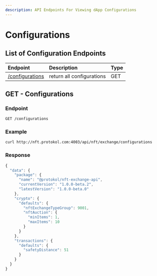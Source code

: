 ```yaml
---
description: API Endpoints For Viewing dApp Configurations
---
```


# Configurations

## List of **Configuration** Endpoints

| Endpoint | Description | Type |
| :--- | :--- | :--- |
| [/configurations](https://docs.protokol.com/nft/nft-exchange-api/configurations#configurations) | return all configurations | GET |

## GET - Configurations

### **Endpoint**

```bash
GET /configurations
```

### Example

```bash
curl http://nft.protokol.com:4003/api/nft/exchange/configurations
```

### Response

```javascript
{
  "data": {
    "package": {
      "name": "@protokol/nft-exchange-api",
      "currentVersion": "1.0.0-beta.2",
      "latestVersion": "1.0.0-beta.0"
    },
    "crypto": {
      "defaults": {
        "nftExchangeTypeGroup": 9001,
        "nftAuction": {
          "minItems": 1,
          "maxItems": 10
        }
      }
    },
    "transactions": {
      "defaults": {
        "safetyDistance": 51
      }
    }
  }
}
```

